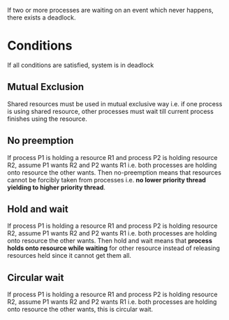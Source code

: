 If two or more processes are waiting on an event which never happens, there exists a deadlock.

# Conditions
If all conditions are satisfied, system is in deadlock
## Mutual Exclusion
Shared resources must be used in mutual exclusive way i.e. if one process is using shared resource, other processes must wait till current process finishes using the resource.
## No preemption
If process P1 is holding a resource R1 and process P2 is holding resource R2, assume P1 wants R2 and P2 wants R1 i.e. both processes are holding onto resource the other wants.
Then no-preemption means that resources cannot be forcibly taken from processes i.e. **no lower priority thread yielding to higher priority thread**.
## Hold and wait
If process P1 is holding a resource R1 and process P2 is holding resource R2, assume P1 wants R2 and P2 wants R1 i.e. both processes are holding onto resource the other wants.
Then hold and wait means that **process holds onto resource while waiting** for other resource instead of releasing resources held since it cannot get them all.
## Circular wait
If process P1 is holding a resource R1 and process P2 is holding resource R2, assume P1 wants R2 and P2 wants R1 i.e. both processes are holding onto resource the other wants, this is circular wait.
